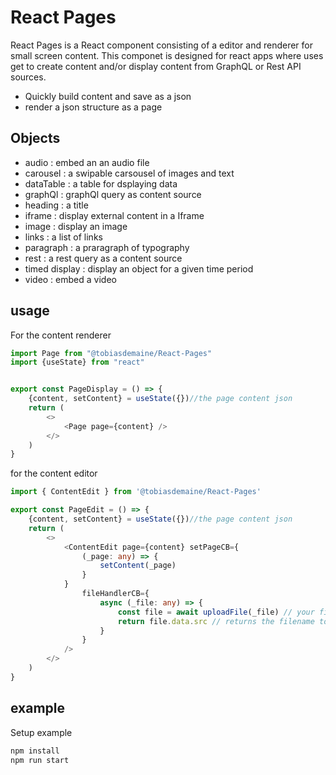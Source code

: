 # React Pages

React Pages is a React component consisting of a editor and renderer for small screen content.
This componet is designed for react apps where uses get to create content and/or display content from GraphQL or Rest API sources.

- Quickly build content and save as a json
- render a json structure as a page

## Objects

- audio : embed an an audio file
- carousel : a swipable carsousel of images and text
- dataTable : a table for dsplaying data
- graphQl : graphQl query as content source
- heading : a title
- iframe : display external content in a Iframe
- image : display an image
- links : a list of links
- paragraph : a praragraph of typography
- rest : a rest query as a content source
- timed display : display an object for a given time period
- video : embed a video

## usage

For the content renderer

```ts
import Page from "@tobiasdemaine/React-Pages"
import {useState} from "react"


export const PageDisplay = () => {
    {content, setContent} = useState({})//the page content json
    return (
        <>
            <Page page={content} />
        </>
    )
}

```

for the content editor

```ts
import { ContentEdit } from '@tobiasdemaine/React-Pages'

export const PageEdit = () => {
    {content, setContent} = useState({})//the page content json
    return (
        <>
            <ContentEdit page={content} setPageCB={
                (_page: any) => {
                    setContent(_page)
                }
            }
                fileHandlerCB={
                    async (_file: any) => {
                        const file = await uploadFile(_file) // your file upload hook
                        return file.data.src // returns the filename to constent editor for insertion into the page json
                    }
                }
            />
        </>
    )
}
```

## example

Setup example

```sh
npm install
npm run start
```
